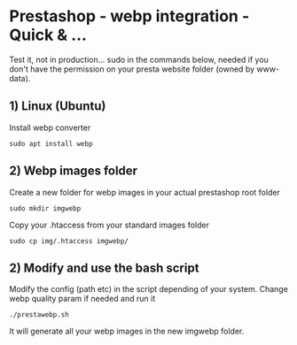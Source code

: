 # Prestashop - webp integration - Quick & ...

Test it, not in production... 
sudo in the commands below, needed if you don't have the permission on your presta website folder (owned by www-data).

## 1) Linux (Ubuntu)

Install webp converter 

    sudo apt install webp



## 2) Webp images folder
Create a new folder for webp images in your actual prestashop root folder

   `sudo mkdir imgwebp` 

Copy your .htaccess from your standard images folder

    sudo cp img/.htaccess imgwebp/


## 2) Modify and use the bash script   
Modify the config (path etc) in the script depending of your system. Change webp quality param if needed and run it 

    ./prestawebp.sh
   It will generate all your webp images in the new imgwebp folder.



